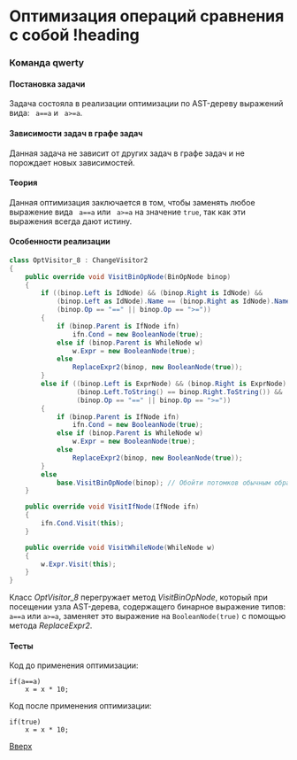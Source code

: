 # Оптимизация операций сравнения с собой !heading
 
### Команда qwerty

#### Постановка задачи

Задача состояла в реализации оптимизации по AST-дереву выражений вида: ``` a==a``` и ``` a>=a```.

#### Зависимости задач в графе задач

Данная задача не зависит от других задач в графе задач и не порождает новых зависимостей.

#### Теория

Данная оптимизация заключается в том, чтобы заменять любое выражение вида ``` a==a``` или ``` a>=a``` на значение ```true```, так как эти выражения всегда дают истину.

#### Особенности реализации

```csharp
class OptVisitor_8 : ChangeVisitor2  
{  
    public override void VisitBinOpNode(BinOpNode binop)  
    {  
        if ((binop.Left is IdNode) && (binop.Right is IdNode) &&  
            (binop.Left as IdNode).Name == (binop.Right as IdNode).Name &&  
            (binop.Op == "==" || binop.Op == ">="))  
        {  
            if (binop.Parent is IfNode ifn)  
                ifn.Cond = new BooleanNode(true);  
            else if (binop.Parent is WhileNode w)  
                w.Expr = new BooleanNode(true);  
            else  
                ReplaceExpr2(binop, new BooleanNode(true));  
        }  
        else if ((binop.Left is ExprNode) && (binop.Right is ExprNode) &&  
                 (binop.Left.ToString() == binop.Right.ToString()) &&  
                 (binop.Op == "==" || binop.Op == ">="))  
        {  
            if (binop.Parent is IfNode ifn)  
                ifn.Cond = new BooleanNode(true);  
            else if (binop.Parent is WhileNode w)  
                w.Expr = new BooleanNode(true);  
            else  
                ReplaceExpr2(binop, new BooleanNode(true));  
        }  
        else    
            base.VisitBinOpNode(binop); // Обойти потомков обычным образом  
    }  

    public override void VisitIfNode(IfNode ifn)  
    {  
        ifn.Cond.Visit(this);  
    }  

    public override void VisitWhileNode(WhileNode w)  
    {  
        w.Expr.Visit(this);  
    }  
}
```
Класс _OptVisitor_8_ перегружает метод _VisitBinOpNode_, который при посещении узла AST-дерева, содержащего бинарное выражение типов: ```a==a``` или ```a>=a```, заменяет это выражение на        ```BooleanNode(true)```  с помощью метода _ReplaceExpr2_.

#### Тесты
Код до применения оптимизации:
```
if(a==a)
	x = x * 10;
```

Код после применения оптимизации:
```
if(true)
	x = x * 10;
```

[Вверх](#содержание)
